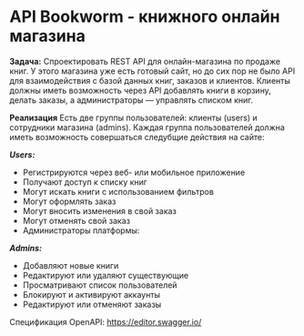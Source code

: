 <h1>API Bookworm - книжного онлайн магазина</h1>

**Задача:**
Спроектировать REST API для онлайн-магазина по продаже книг. У этого магазина уже есть готовый сайт, но до сих пор не было API для взаимодействия с базой данных книг, заказов и клиентов. Клиенты должны иметь возможность через API добавлять книги в корзину, делать заказы, а администраторы — управлять списком книг.

**Реализация**
Есть две группы пользователей: клиенты (users) и сотрудники магазина (admins).
Каждая группа пользователей должна иметь возможность совершаться следубщие действия на сайте:

***Users:***
- Регистрируются через веб- или мобильное приложение
- Получают доступ к списку книг
- Могут искать книги с использованием фильтров
- Могут оформлять заказ
- Могут вносить изменения в свой заказ
- Могут отменять свой заказ
- Администраторы платформы:


***Admins:***
- Добавляют новые книги
- Редактируют или удаляют существующие
- Просматривают список пользователей
- Блокируют и активируют аккаунты
- Редактируют или отменяют заказы

Спецификация OpenAPI: 
https://editor.swagger.io/

